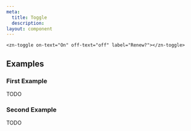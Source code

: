 ```yaml
---
meta:
  title: Toggle
  description:
layout: component
---
```


```html:preview
<zn-toggle on-text="On" off-text="off" label="Renew?"></zn-toggle>
```

## Examples

### First Example

TODO

### Second Example

TODO


